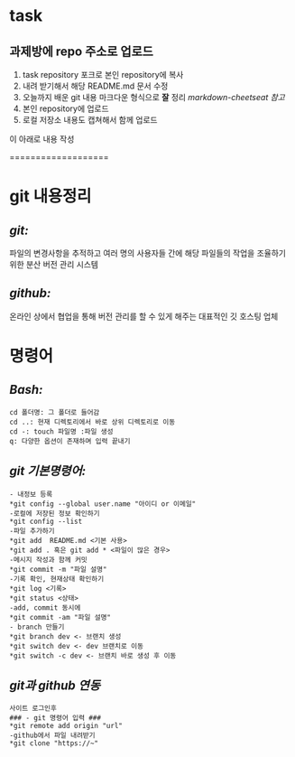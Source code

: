 # task

## 과제방에 repo 주소로 업로드

1. task repository 포크로 본인 repository에 복사
2. 내려 받기해서 해당 README.md 문서 수정
3. 오늘까지 배운 git 내용 마크다운 형식으로 __잘__ 정리
  _markdown-cheetseat 참고_
4. 본인 repository에 업로드
5. 로컬 저장소 내용도 캡쳐해서 함께 업로드

이 아래로 내용 작성

===================

# git 내용정리
## ***git:***
파일의 변경사항을 추적하고 여러 명의 사용자들 간에 해당 파일들의 작업을 조율하기 위한 분산 버전 관리 시스템

## ***github:***
온라인 상에서 협업을 통해 버전 관리를 할 수 있게 해주는 대표적인 깃 호스팅 업체

# 명령어

## ***Bash:***
	cd 폴더명: 그 폴더로 들어감
	cd ..: 현재 디렉토리에서 바로 상위 디렉토리로 이동
	cd -: touch 파일명 :파일 생성
	q: 다양한 옵션이 존재하며 입력 끝내기

## ***git 기본명령어:***
	- 내정보 등록
	*git config --global user.name "아이디 or 이메일"
	-로컬에 저장된 정보 확인하기
	*git config --list 
	-파일 추가하기
	*git add  README.md <기본 사용>
	*git add . 혹은 git add * <파일이 많은 경우>
	-메시지 작성과 함께 커밋
	*git commit -m "파일 설명"
	-기록 확인, 현재상태 확인하기
	*git log <기록>
	*﻿git status <상태>
	-add, commit 동시에
	*﻿git commit -am "파일 설명"
	- branch 만들기
	*git branch dev <- 브랜치 생성
	*git switch dev <- dev 브랜치로 이동
	*git switch -c dev <- 브랜치 바로 생성 후 이동

## ***git과 github 연동***
	사이트 로그인후
	### - git 명령어 입력 ###
	*git remote add origin "url"
	-github에서 파일 내려받기
	*​git clone "https://~"

